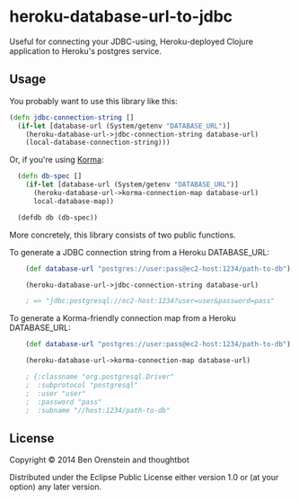 # heroku-database-url-to-jdbc

Useful for connecting your JDBC-using, Heroku-deployed Clojure application to Heroku's postgres service.

## Usage

You probably want to use this library like this:

```clj
(defn jdbc-connection-string []
  (if-let [database-url (System/getenv "DATABASE_URL")]
    (heroku-database-url->jdbc-connection-string database-url)
    (local-database-connection-string)))
```

Or, if you're using [Korma](http://sqlkorma.com):

```clj
  (defn db-spec []
    (if-let [database-url (System/getenv "DATABASE_URL")]
      (heroku-database-url->korma-connection-map database-url)
      local-database-map))

  (defdb db (db-spec))
```

More concretely, this library consists of two public functions.

To generate a JDBC connection string from a Heroku DATABASE_URL:
```clj
    (def database-url "postgres://user:pass@ec2-host:1234/path-to-db")

    (heroku-database-url->jdbc-connection-string database-url)

    ; => "jdbc:postgresql://ec2-host:1234?user=user&password=pass"
```

To generate a Korma-friendly connection map from a Heroku DATABASE_URL:
```clj
    (def database-url "postgres://user:pass@ec2-host:1234/path-to-db")

    (heroku-database-url->korma-connection-map database-url)

    ; {:classname "org.postgresql.Driver"
    ;  :subprotocol "postgresql"
    ;  :user "user"
    ;  :password "pass"
    ;  :subname "//host:1234/path-to-db"
```

## License

Copyright © 2014 Ben Orenstein and thoughtbot

Distributed under the Eclipse Public License either version 1.0 or (at
your option) any later version.
